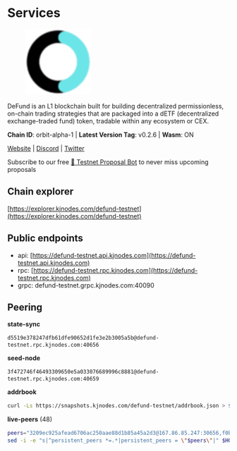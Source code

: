 # Services

<figure><img src="https://raw.githubusercontent.com/kj89/cosmos-images/main/logos/defund.png" width="150" alt=""><figcaption></figcaption></figure>

DeFund is an L1 blockchain built for building decentralized permissionless,  on-chain trading strategies that are packaged into a dETF (decentralized  exchange-traded fund) token, tradable within any ecosystem or CEX.

**Chain ID**: orbit-alpha-1 | **Latest Version Tag**: v0.2.6 | **Wasm**: ON

[Website](https://www.defund.app) | [Discord](https://discord.gg/FV26pRPZ3P) | [Twitter](https://twitter.com/defund_finance)



Subscribe to our free [🤖 Testnet Proposal Bot](https://t.me/kjnodes_testnet_proposal_bot) to never miss upcoming proposals


## Chain explorer
[https://explorer.kjnodes.com/defund-testnet](https://explorer.kjnodes.com/defund-testnet)

## Public endpoints

* api: [https://defund-testnet.api.kjnodes.com](https://defund-testnet.api.kjnodes.com)
* rpc: [https://defund-testnet.rpc.kjnodes.com](https://defund-testnet.rpc.kjnodes.com)
* grpc: defund-testnet.grpc.kjnodes.com:40090

## Peering

**state-sync**

```text
d5519e378247dfb61dfe90652d1fe3e2b3005a5b@defund-testnet.rpc.kjnodes.com:40656
```

**seed-node**

```text
3f472746f46493309650e5a033076689996c8881@defund-testnet.rpc.kjnodes.com:40659
```

**addrbook**
```bash
curl -Ls https://snapshots.kjnodes.com/defund-testnet/addrbook.json > $HOME/.defund/config/addrbook.json
```

**live-peers** (48)
```bash
peers="3209ec925afead6706ac250aae88d1b85a45a2d3@167.86.85.247:30656,f0b9047dcbc2906421ea6ec88b95834efafbc75b@65.108.8.28:60956,d5519e378247dfb61dfe90652d1fe3e2b3005a5b@65.109.68.190:40656,14a7405ac48398620de5f44a725dd1702764eade@93.183.211.207:26656,d16c05133b6cf47791c2442fa2452f5abaa2a12e@144.126.138.81:30656,bd36a3e46bad265ebb1a0c05876710aff8b2db9e@176.124.222.160:40656,d178ec600a4d5a8d5daa7a4392c77edf1285f517@38.242.140.71:26656,e8958044f0f8e7cde79a5f06a3254f5630adff25@65.109.230.29:26656,74e6425e7ec76e6eaef92643b6181c42d5b8a3b8@65.108.231.124:18656,8b80bc13d578d4e80fd672c247491f917c26a71d@84.201.162.168:26656,e332f554fab24feff380b906813a1d9759c6ceeb@167.235.10.164:13656,6f48fceec1c1e7db50efbc6154c2d4d869137a0c@178.18.248.84:26656,06c0fe8a5df43f71e88eaa3c07891338026ade9b@193.34.217.164:26656,790d14b181c9f538bfa81afaf70fe78c3e9b52e2@38.242.199.69:26656,f34acfe60d1d907a3ee3e87192247ebd2ef1255f@154.53.55.21:30656,e3c348467a8c88c0f65e2ca8a71875d2a384b8b4@185.16.39.19:60656,d796742078ccc2fc0d22fed2fc4b3293d59138fa@5.75.247.54:10656,64c045f78cf1c126e2e2da4837a4f3b91a14bb65@154.26.128.79:40656,1d66e6a665d458219c2c3b83b51075154aed9055@65.109.171.194:26656,d1befae2fc3ed0e3b8ae0c7bd124f80fd3277289@157.90.124.40:26456,e7f2e1abef350b013ae9bc488277cba45bd6b13a@65.109.106.211:40656,54c5d40305b27376aace60d96b4840613d5257d1@65.109.137.77:26456,e1fcdb767a6e3125fc9a1e059e27281af697c0a1@199.175.98.107:26656,0f82938bb36a1c9692e4e413f0c25b34114c6611@93.183.211.211:26656,15b81bc8c129b704bf690b482aa5d7963f3f44c0@62.171.170.79:30656,89d66e9456d1648d7e49c2c105bad6037d5fdff9@65.108.60.71:26656,654e73df22d2142a2359ae81374d2abefbc0bcbb@172.174.23.34:26656,1073a531a4daea78c6a9ea840bb5c2b6c2941e07@154.53.54.11:30656,7a330406ba1dd0df8b74161035af112b610c8963@135.181.113.237:26656,385410b83b7ffd6905c12ec830704d1cdb9589d2@5.161.203.92:26656,653e48d6f56d83b5b55fdd72e3bcd3d6bdd8c2d7@95.216.204.82:26456,ba0abf77c2dec230a7ae06b32d1abf63dbd48642@5.9.82.120:60656,f05be2e85cb0cd1a5a5a6837b217d39c05dacf75@65.108.232.174:40656,6d7b4b40e33218d263ee3c8de552c3496376a743@65.108.213.78:26656,6e3917b457dcc1f7ac08e425125f7967d2a69c7f@194.146.13.188:26656,dcf01e91fb6ccafeffe24bd3bd683a30a4907a98@144.126.138.62:30656,cd3b0c2a3c5c7ae0f8f87a7d2346961698571219@65.108.14.216:27656,b5ffc7d2fdae76bb4b2d12e370190c6ee988b172@154.53.55.153:30656,aed69844f238a087fc00bcc83d4c795ab0570dac@65.21.57.101:26456,72b1ac46a6924e6cb39c086cfec8da7b61d93ff6@38.242.139.98:26656,b0b1a1f185a9de48c3562046a2a54bfc37940789@95.217.219.199:56656,13b2cd52bb5d82993ca872b9152ec7d70a811714@136.243.136.241:21656,88668b1252b6a1fe449f3d26ea8e761e75091863@154.53.55.91:30656,d9516be6f5fffad9d2fa4354126c46ca5a6c9310@154.53.55.128:30656,2eaaa4dfb0996c298db1446ddb2721e0c30cef3c@65.109.5.235:26656,743e36f7e5e7c12cfd1e7951a69a7283ac3c625f@93.183.211.205:26656,86db277b81e71592c826cff8bfaa3aa19b6e8859@65.109.234.206:56656,e9b8f1a26be236b0e7bae0da00d437511d4b4e90@93.183.211.212:26656"
sed -i -e "s|^persistent_peers *=.*|persistent_peers = \"$peers\"|" $HOME/.defund/config/config.toml
```
